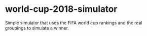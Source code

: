 # world-cup-2018-simulator
Simple simulator that uses the FIFA world cup rankings and the real groupings to simulate a winner.
